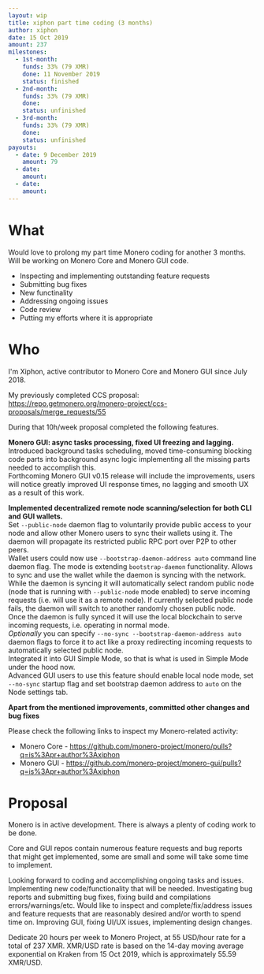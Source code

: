 ```yaml
---
layout: wip
title: xiphon part time coding (3 months)
author: xiphon
date: 15 Oct 2019
amount: 237
milestones:
  - 1st-month:
    funds: 33% (79 XMR)
    done: 11 November 2019
    status: finished
  - 2nd-month:
    funds: 33% (79 XMR)
    done:
    status: unfinished
  - 3rd-month:
    funds: 33% (79 XMR)
    done:
    status: unfinished
payouts:
  - date: 9 December 2019
    amount: 79
  - date:
    amount:
  - date:
    amount:
---
```


# What

Would love to prolong my part time Monero coding for another 3 months.  
Will be working on Monero Core and Monero GUI code.  
* Inspecting and implementing outstanding feature requests
* Submitting bug fixes
* New functinality
* Addressing ongoing issues
* Code review
* Putting my efforts where it is appropriate

# Who

I'm Xiphon, active contributor to Monero Core and Monero GUI since July 2018.  

My previously completed CCS proposal: https://repo.getmonero.org/monero-project/ccs-proposals/merge_requests/55  

During that 10h/week proposal completed the following features.

**Monero GUI: async tasks processing, fixed UI freezing and lagging.**  
Introduced background tasks scheduling, moved time-consuming blocking code parts into background async logic implementing all the missing parts needed to accomplish this.  
Forthcoming Monero GUI v0.15 release will include the improvements, users will notice greatly improved UI response times, no lagging and smooth UX as a result of this work.  

**Implemented decentralized remote node scanning/selection for both CLI and GUI wallets.**  
Set `--public-node` daemon flag to voluntarily provide public access to your node and allow other Monero users to sync their wallets using it. The daemon will propagate its restricted public RPC port over P2P to other peers.  
Wallet users could now use `--bootstrap-daemon-address auto` command line daemon flag. The mode is extending `bootstrap-daemon` functionality. Allows to sync and use the wallet while the daemon is syncing with the network.  
While the daemon is syncing it will automatically select random public node (node that is running with `--public-node` mode enabled) to serve incoming requests (i.e. will use it as a remote node). If currently selected public node fails, the daemon will switch to another randomly chosen public node.  
Once the daemon is fully synced it will use the local blockchain to serve incoming requests, i.e. operating in normal mode.  
*Optionally* you can specify `--no-sync --bootstrap-daemon-address auto` daemon flags to force it to act like a proxy redirecting incoming requests to automatically selected public node.  
Integrated it into GUI Simple Mode, so that is what is used in Simple Mode under the hood now.  
Advanced GUI users to use this feature should enable local node mode, set `--no-sync` startup flag and set bootstrap daemon address to `auto` on the Node settings tab.

**Apart from the mentioned improvements, committed other changes and bug fixes**

Please check the following links to inspect my Monero-related activity:  
- Monero Core - https://github.com/monero-project/monero/pulls?q=is%3Apr+author%3Axiphon
- Monero GUI - https://github.com/monero-project/monero-gui/pulls?q=is%3Apr+author%3Axiphon

# Proposal

Monero is in active development. There is always a plenty of coding work to be done.

Core and GUI repos contain numerous feature requests and bug reports that might get implemented, some are small and some will take some time to implement.

Looking forward to coding and accomplishing ongoing tasks and issues. Implementing new code/functionality that will be needed. Investigating bug reports and submitting bug fixes, fixing build and compilations errors/warnings/etc. Would like to inspect and complete/fix/address issues and feature requests that are reasonably desired and/or worth to spend time on.  Improving GUI, fixing UI/UX issues, implementing design changes.

Dedicate 20 hours per week to Monero Project, at 55 USD/hour rate for a total of 237 XMR. XMR/USD rate is based on the 14-day moving average exponential on Kraken from 15 Oct 2019, which is approximately 55.59 XMR/USD.
